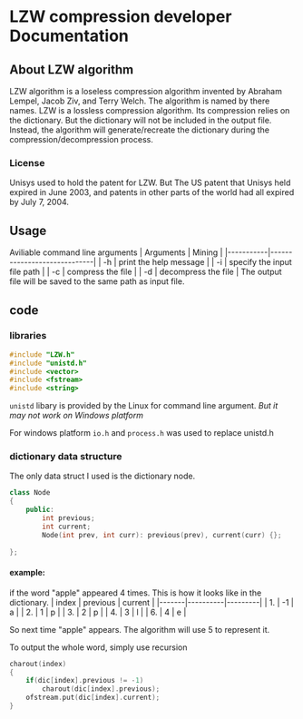 ﻿
# LZW compression developer Documentation
## About LZW algorithm
LZW algorithm is a loseless compression algorithm invented by Abraham Lempel, Jacob Ziv, and Terry Welch. The algorithm is named by there names. LZW is a lossless compression algorithm. Its compression relies on the dictionary. But the dictionary will not be included in the output file. Instead, the algorithm will generate/recreate the dictionary during the compression/decompression process.

### License
Unisys used to hold the patent for LZW. But The US patent that Unisys held expired in June 2003, and patents in other parts of the world had all expired by July 7, 2004.

## Usage
Aviliable command line arguments
| Arguments | Mining                      |
|-----------|-----------------------------|
| -h        | print the help message      |
| -i        | specify the input file path |
| -c        | compress the file           |
| -d        | decompress the file         |
The output file will be saved to the same path as input file.


## code
### libraries
```cpp
#include "LZW.h"
#include "unistd.h"
#include <vector>
#include <fstream>
#include <string> 
```

``unistd`` libary is provided by the Linux for command line argument. *But it may not work on Windows platform*   

For windows platform ``io.h`` and ``process.h`` was used to replace unistd.h

### dictionary data structure
The only data struct I used is the dictionary node. 

```cpp
class Node
{
    public:
        int previous;
        int current;
        Node(int prev, int curr): previous(prev), current(curr) {};
    
};
```

#### example:
if the word "apple" appeared 4 times. This is how it looks like in the dictionary.
| index | previous | current |
|-------|----------|---------|
| 1.    | -1       | a       |
| 2.    | 1        | p       |
| 3.    | 2        | p       |
| 4.    | 3        | l       |
| 6.    | 4        | e       |

So next time "apple" appears. The algorithm will use 5 to represent it.

To output the whole word, simply use recursion
```cpp
charout(index)
{
	if(dic[index].previous != -1)
		charout(dic[index].previous);
	ofstream.put(dic[index].current);
}
```

